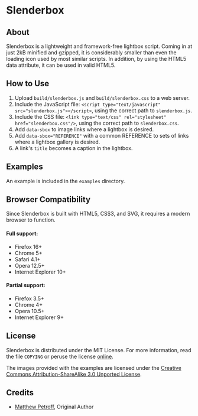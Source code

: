 # Slenderbox

## About

Slenderbox is a lightweight and framework-free lightbox script. Coming in at just 2kB minified and gzipped, it is considerably smaller than even the loading icon used by most similar scripts. In addition, by using the HTML5 data attribute, it can be used in valid HTML5.

## How to Use

1. Upload `build/slenderbox.js` and `build/slenderbox.css` to a web server.
2. Include the JavaScript file: `<script type="text/javascript" src="slenderbox.js"></script>`, using the correct path to `slenderbox.js`.
3. Include the CSS file: `<link type="text/css" rel="stylesheet" href="slenderbox.css"/>`, using the correct path to `slenderbox.css`.
4. Add `data-sbox` to image links where a lightbox is desired.
5. Add `data-sbox="REFERENCE"` with a common REFERENCE to sets of links where a lightbox gallery is desired.
6. A link's `title` becomes a caption in the lightbox.

## Examples

An example is included in the `examples` directory.

## Browser Compatibility

Since Slenderbox is built with HTML5, CSS3, and SVG, it requires a modern browser to function.

#### Full support:
* Firefox 16+
* Chrome 5+
* Safari 4.1+
* Opera 12.5+
* Internet Explorer 10+

#### Partial support:
* Firefox 3.5+
* Chrome 4+
* Opera 10.5+
* Internet Explorer 9+

## License
Slenderbox is distributed under the MIT License. For more information, read the file `COPYING` or peruse the license [online](http://www.opensource.org/licenses/MIT).

The images provided with the examples are licensed under the [Creative Commons Attribution-ShareAlike 3.0 Unported License](http://creativecommons.org/licenses/by-sa/3.0/).

## Credits

* [Matthew Petroff](http://mpetroff.net/), Original Author
